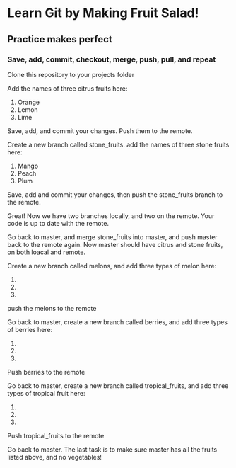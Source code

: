 # Learn Git by Making Fruit Salad!
## Practice makes perfect
### Save, add, commit, checkout, merge, push, pull, and repeat


Clone this repository to your projects folder


Add the names of three citrus fruits here:

1. Orange
2. Lemon
3. Lime


Save, add, and commit your changes. Push them to the remote.


Create a new branch called stone_fruits.
add the names of three stone fruits here:

1. Mango
2. Peach
3. Plum


Save, add and commit your changes, then push the stone_fruits branch to the remote. 


Great! Now we have two branches locally, and two on the remote. Your code is up to date with the remote.


Go back to master, and merge stone_fruits into master, and push master back to the remote again. Now master should have citrus and stone fruits, on both loacal and remote.


Create a new branch called melons, and add three types of melon here:

1.
2.
3.


push the melons to the remote


Go back to master, create a new branch called berries, and add three types of berries here:

1.
2.
3.


Push berries to the remote


Go back to master, create a new branch called tropical_fruits, and add three types of tropical fruit here:

1.
2.
3.


Push tropical_fruits to the remote


Go back to master. The last task is to make sure master has all the fruits listed above, and no vegetables!









